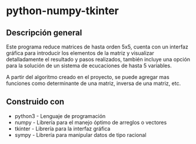 # python-numpy-tkinter

## Descripción general
Este programa reduce matrices de hasta orden 5x5, cuenta con un interfaz gráfica para introducir los elementos de la matriz y visualizar 
detalladamente el resultado y pasos realizados, también incluye una opción para la solución de un sistema de ecucaciones de hasta 5 variables.

A partir del algoritmo creado en el proyecto, se puede agregar mas funciones como determinante de una matriz, inversa de una matriz, etc.

## Construido con
 - python3 - Lenguaje de programación
 - numpy - Librería para el manejo óptimo de arreglos o vectores
 - tkinter - Librería para la interfaz gráfica
 - sympy - Librería para manipular datos de tipo racional
